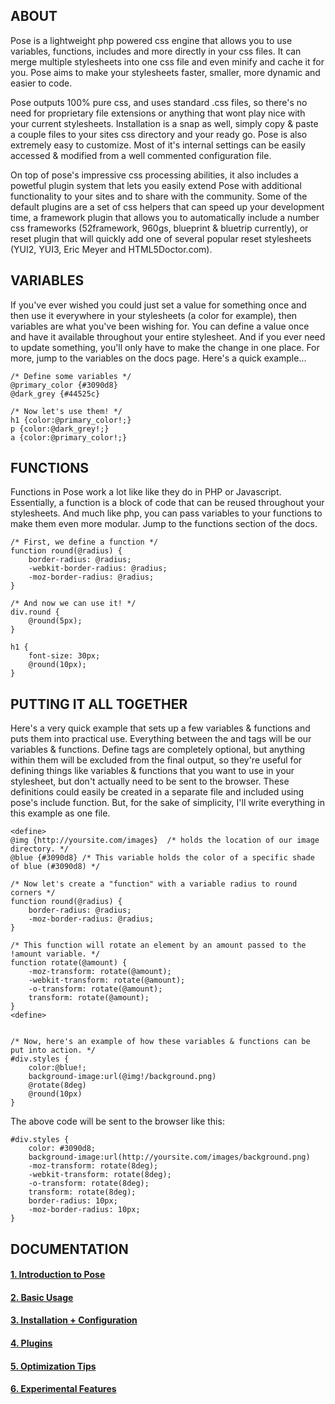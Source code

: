 ## ABOUT
Pose is a lightweight php powered css engine that allows you to use variables, functions, includes and more directly in your css files. It can merge multiple stylesheets into one css file and even minify and cache it for you. Pose aims to make your stylesheets faster, smaller, more dynamic and easier to code.

Pose outputs 100% pure css, and uses standard .css files, so there's no need for proprietary file extensions or anything that wont play nice with your current stylesheets. Installation is a snap as well, simply copy & paste a couple files to your sites css directory and your ready go. Pose is also extremely easy to customize. Most of it's internal settings can be easily accessed & modified from a well commented configuration file.

On top of pose's impressive css processing abilities, it also includes a powetful plugin system that lets you easily extend Pose with additional functionality to your sites and to share with the community. Some of the default plugins are a set of css helpers that can speed up your development time, a framework plugin that allows you to automatically include a number css frameworks (52framework, 960gs, blueprint & bluetrip currently), or reset plugin that will quickly add one of several popular reset stylesheets (YUI2, YUI3, Eric Meyer and HTML5Doctor.com).


## VARIABLES
If you've ever wished you could just set a value for something once and then use it everywhere in your stylesheets (a color for example), then variables are what you've been wishing for. You can define a value once and have it available throughout your entire stylesheet. And if you ever need to update something, you'll only have to make the change in one place. For more, jump to the variables on the docs page. Here's a quick example...

	/* Define some variables */
	@primary_color {#3090d8}
	@dark_grey {#44525c}
	
	/* Now let's use them! */
	h1 {color:@primary_color!;}
	p {color:@dark_grey!;}
	a {color:@primary_color!;}


## FUNCTIONS
Functions in Pose work a lot like like they do in PHP or Javascript. Essentially, a function is a block of code that can be reused throughout your stylesheets. And much like php, you can pass variables to your functions to make them even more modular. Jump to the functions section of the docs.

	/* First, we define a function */
	function round(@radius) {
		border-radius: @radius;
		-webkit-border-radius: @radius;
		-moz-border-radius: @radius;
	}
	
	/* And now we can use it! */
	div.round {
		@round(5px);
	}
	
	h1 {
		font-size: 30px;
		@round(10px);
	}


## PUTTING IT ALL TOGETHER
Here's a very quick example that sets up a few variables & functions and puts them into practical use. Everything between the <define> and </define> tags will be our variables & functions. Define tags are completely optional, but anything within them will be excluded from the final output, so they're useful for defining things like variables & functions that you want to use in your stylesheet, but don't actually need to be sent to the browser. These definitions could easily be created in a separate file and included using pose's include function. But, for the sake of simplicity, I'll write everything in this example as one file.

	<define>
	@img {http://yoursite.com/images}  /* holds the location of our image directory. */
	@blue {#3090d8} /* This variable holds the color of a specific shade of blue (#3090d8) */
	
	/* Now let's create a "function" with a variable radius to round corners */
	function round(@radius) {
		border-radius: @radius;
		-moz-border-radius: @radius;
	}
	
	/* This function will rotate an element by an amount passed to the !amount variable. */
	function rotate(@amount) {
		-moz-transform: rotate(@amount);
		-webkit-transform: rotate(@amount);
		-o-transform: rotate(@amount);
		transform: rotate(@amount);
	}
	<define>
	
	
	/* Now, here's an example of how these variables & functions can be put into action. */
	#div.styles {
		color:@blue!;
		background-image:url(@img!/background.png)
		@rotate(8deg)
		@round(10px)
	}


The above code will be sent to the browser like this:

	#div.styles {
		color: #3090d8;
		background-image:url(http://yoursite.com/images/background.png)
		-moz-transform: rotate(8deg);
		-webkit-transform: rotate(8deg);
		-o-transform: rotate(8deg);
		transform: rotate(8deg);
		border-radius: 10px;
		-moz-border-radius: 10px;
	}



## DOCUMENTATION
#### [1. Introduction to Pose](https://github.ubermind.com/jesseweed/posecss/wiki/1.-Introduction-to-Pose)
#### [2. Basic Usage](https://github.ubermind.com/jesseweed/posecss/wiki/2.-Basic-Usage)
#### [3. Installation + Configuration](https://github.ubermind.com/jesseweed/posecss/wiki/3.-Installation-and-Configuration)
#### [4. Plugins](https://github.ubermind.com/jesseweed/posecss/wiki/4.-Plugins)
#### [5. Optimization Tips](https://github.ubermind.com/jesseweed/posecss/wiki/5.-Optimization-Tips)
#### [6. Experimental Features](https://github.ubermind.com/jesseweed/posecss/wiki/6.-Experimental-Features)